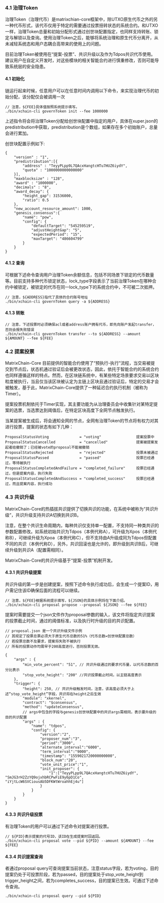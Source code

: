 ### 4.1 治理Token

治理Token（治理代币）是matrixchian-core框架中，除UTXO原生代币之外的另一种代币形式，该代币仅用于特定的需要通过投票扭转状态的系统合约。和UTXO一样，治理Token总量和初始分配形式通过创世块配置指定，也同样支持转账、锁定与解锁以及查询。使用治理Token之后，能够将系统治理和原生代币分离开，从未减轻系统态和用户态耦合高带来的使用上的问题。

目前治理Token被使用在“提案-投票”、共识升级以及作为Tdpos共识代币使用。建议用户在自定义开发时，对这些模块的相关智能合约进行慎重修改，否则可能导致系统层的安全隐患。

####  4.1 初始化

链运行起来时候，任意用户可以在任意时间内调用以下命令，来实现治理代币的初始分配，该分配仅会被调用一次

```
// 注意，${FEE}具体值按照系统提示填写。
./bin/xchain-cli governToken init --fee 1000000
```

 上述指令将会将治理Token分配给创世块配置中指定的用户，具体在xuper.json的predistribution中获取，predistribution是个数组，如果存在多个初始账户，总量会进行累加。

创世块配置示例如下:

```
{
    "version" : "1",
    "predistribution":[{
        "address" : "TeyyPLpp9L7QAcxHangtcHTu7HUZ6iydY",
        "quota" : "1000000000000000"
    }],
    "maxblocksize" : "128",
    "award" : "1000000",
    "decimals" : "8",
    "award_decay": {
        "height_gap": 31536000,
        "ratio": 0.5
    },
    "new_account_resource_amount": 1000,
    "genesis_consensus":{
        "name": "pow",
        "config": {
            "defaultTarget": "545259519",
            "adjustHeightGap": "5",
            "expectedPeriod": "15",
            "maxTarget": "486604799"
        }
    }
}
```

####  4.1.2 查询

可根据下述命令查询用户治理Token余额信息，包括不同场景下锁定的代币数量等。目前支持多种代币锁定状态，lock_type字段表示了当前治理Token在哪种合约中被锁定，被锁定的代币在同一lock_type下的系统合约中，不可被二次抵押。

```
// 注意，${ADDRESS}指代了具体的合约账号地址
./bin/xchain-cli governToken query -a ${ADDRESS}
```

#### 4.1.3 转账

```
// 注意，下述投票时必须确保acl或者address账户拥有代币，即先向账户发起transfer，否则会报失败错误
./bin/xchain-cli governToken transfer --to ${ADDRESS} --amount ${AMOUNT} --fee ${FEE}
```



### 4.2 提案投票

MatrixChain-Core 目前提供的智能合约使用了“预执行-执行”流程，当交易被提交到节点后，状态机通过验证后会被更改状态，因此，依托于智能合约的系统合约也同样遵循这样的特点。然而，在区块链系统中，有某些特定场景要求交易以区块粒度被执行，当且仅当该区块被认定为主链上区块且通过验证后，特定的交易才会被触发，基于此，MatrixChain-Core提供了一种延迟合约执行机制（被称为Timer）。

提案投票机制依托于Timer实现，其主要功能为从治理委员会中收集针对某特定提案的选票，当选票达到阈值后，在特定区块高度下全网节点触发执行。

当某提案被生成后，将会通知全网的节点，全网有治理Token的节点将有权力对其进行投票，提案的状态有如下几种：

```
ProposalStatusVoting              = "voting"                提案投票中
ProposalStatusCancelled           = "cancelled"             提案被提案发起者给撤销了；已经被vote的proposal不能被撤销
ProposalStatusRejected            = "rejected"              投票未被通过
ProposalStatusPassed              = "passed"                投票已经通过，等待被执行
ProposalStatusCompletedAndFailure = "completed_failure"     投票已经通过，但是提案内容，执行失败
ProposalStatusCompletedAndSuccess = "completed_success"     投票已经通过，而且提案内容，执行成功
```

###  4.3 共识升级

MatrixChain-Core的热插拔共识提供了切换共识的功能，在系统中被称为“共识升级”，共识升级支持共识A切换到共识B。

注意，在整个共识生命周期内，每种共识仅支持单一配置，不支持同一种类共识的参数配置修改。如系统初始共识为Tdpos（本例代称A），可升级为Xpos（本例代称B），可继续升级为Xpoa（本例代称C），但不支持由A升级成同为Tdpos但配置不同的共识（本例代称D），另外，共识回滚也是允许的，即升级到共识B后，可继续升级到共识A（配置需相同）。

MatrixChain-Core的共识升级基于“提案-投票”机制开发。



#### 4.3.1 共识升级提案

共识升级的第一步是创建提案，按照下述命令执行成功后，会生成一个提案ID，用户需记住该ID确保后面的流程可以继续。

```
// 注意，${FEE}根据系统提示填写，${JSON}的具体示例将在下面介绍。
./bin/xchain-cli proposal propose --proposal ${JSON} --fee ${FEE}
```

提案时需要提交一个json文件作为proposal参数的输入，该文件将指定共识提案的投票截止时间，通过的阈值标准，以及执行时升级的目的共识配置。

```
// proposal.json 是一个共识升级文件示例
// 其规定了投票总票必须大于原生代币总数的51%（代币总数=创世块配置总数）
// 若投票总数不及要求，提案将失败不被执行
// 所有的投票动作均需早于200高度进行，否则投票无效。

{
    "args" : {
        "min_vote_percent": "51", // 共识升级通过的要求代币量，以代币总数的百分比表示
        "stop_vote_height": "200" //共识投票截止时间，以主链高度表示
    },
    "trigger": {
        "height": 250, // 共识升级触发时间，注意，该高度必须大于上述“stop_vote_height”字段，共识将在height之后生效
        "module": "xkernel",
        "contract": "$consensus",
        "method": "updateConsensus",
        // args中包含的字段与genesis创世块配置中的共识args需相同，表示要升级的目的共识配置
        "args" : {
            "name": "tdpos",
            "config": {
                "version":"2",
                "proposer_num":"3",
                "period":"3000",
                "alternate_interval":"6000",
                "term_interval":"9000",
                "timestamp": "1559021720000000000",
                "block_num":"20",
                "vote_unit_price":"1",
                "init_proposer": {
                    "1":["TeyyPLpp9L7QAcxHangtcHTu7HUZ6iydY", "SmJG3rH2ZzYQ9ojxhbRCPwFiE9y6pD1Co", "iYjtLcW6SVCiousAb5DFKWtWroahhEj4u"]
                }
            }
        }
    }
}
```

#### 4.3.3 共识升级投票

有治理Token的用户可以通过下述命令对提案进行投票。

```
// ${PID}表示提案的代号ID，该ID在生成提案时回返回。
./bin/xchain-cli proposal vote --pid ${PID} --amount ${AMOUNT} --fee ${FEE}
```

#### 4.3.4 共识提案查询

者通过proposal query可查询提案当前状态，注意status字段，若为voting，目的提案仍处于可投票阶段，若为passed，目的提案处于stop_vote_height到trigger_height之间，若为completes_success，目的提案已生效。可通过下述命令查询。

```
./bin/xchain-cli proposal query --pid ${PID}
```

